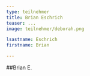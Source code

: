```yaml
---
type: teilnehmer
title: Brian Eschrich
teaser: ...
image: teilnehmer/deborah.png

lsastname: Eschrich
firstname: Brian

---
```


##Brian E.

